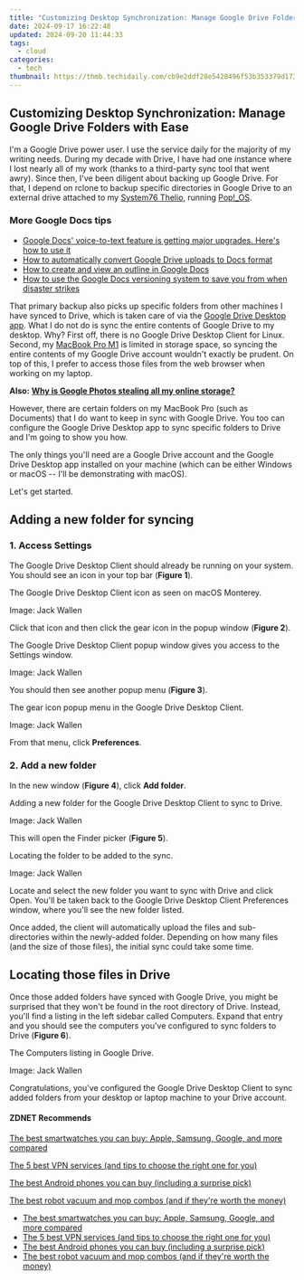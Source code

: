 ```yaml
---
title: "Customizing Desktop Synchronization: Manage Google Drive Folders with Ease"
date: 2024-09-17 16:22:48
updated: 2024-09-20 11:44:33
tags:
  - cloud
categories:
  - tech
thumbnail: https://thmb.techidaily.com/cb9e2ddf28e5428496f53b353379d173f81be07c333aa30876bace061b3bea41.jpg
---
```


## Customizing Desktop Synchronization: Manage Google Drive Folders with Ease

I'm a Google Drive power user. I use the service daily for the majority of my writing needs. During my decade with Drive, I have had one instance where I lost nearly all of my work (thanks to a third-party sync tool that went awry). Since then, I've been diligent about backing up Google Drive. For that, I depend on rclone to backup specific directories in Google Drive to an external drive attached to my [System76 Thelio](https://system76.com/desktops), running [Pop!\_OS](https://pop.system76.com/). 

### More Google Docs tips

* [Google Docs' voice-to-text feature is getting major upgrades. Here's how to use it](https://www.zdnet.com/article/voice-to-text-on-google-docs-is-getting-a-major-upgrade-heres-how-to-use-it/)
* [How to automatically convert Google Drive uploads to Docs format](https://www.zdnet.com/article/how-to-automatically-convert-google-drive-uploads-to-docs-format/)
* [How to create and view an outline in Google Docs](https://www.zdnet.com/article/how-to-create-and-view-an-outline-in-google-docs/)
* [How to use the Google Docs versioning system to save you from when disaster strikes](https://www.zdnet.com/article/how-to-use-the-google-docs-versioning-system-to-save-you-from-when-disaster-strikes/)

That primary backup also picks up specific folders from other machines I have synced to Drive, which is taken care of via the [Google Drive Desktop app](https://www.google.com/drive/download/). What I do not do is sync the entire contents of Google Drive to my desktop. Why? First off, there is no Google Drive Desktop Client for Linux. Second, my [MacBook Pro M1](https://apple.sjv.io/c/159047/435031/7613?&sharedId=zdnet&u=https%3A%2F%2Fwww.apple.com%2Fshop%2Fbuy-mac%2Fmacbook-pro%2F13-inch-space-gray-apple-m1-chip-with-8-core-cpu-and-8-core-gpu-256gb&subId1=zd-%5F%5FCOM%5FCLICK%5FID%5F%5F-dtp) is limited in storage space, so syncing the entire contents of my Google Drive account wouldn't exactly be prudent. On top of this, I prefer to access those files from the web browser when working on my laptop. 

**Also:** [**Why is Google Photos stealing all my online storage?**](https://www.zdnet.com/article/why-is-google-photos-stealing-all-my-online-storage-ask-zdnet/)

However, there are certain folders on my MacBook Pro (such as Documents) that I do want to keep in sync with Google Drive. You too can configure the Google Drive Desktop app to sync specific folders to Drive and I'm going to show you how.

The only things you'll need are a Google Drive account and the Google Drive Desktop app installed on your machine (which can be either Windows or macOS -- I'll be demonstrating with macOS).

Let's get started.

## Adding a new folder for syncing

### 1\. Access Settings

The Google Drive Desktop Client should already be running on your system. You should see an icon in your top bar (**Figure 1**).

The Google Drive Desktop Client icon as seen on macOS Monterey.

Image: Jack Wallen

Click that icon and then click the gear icon in the popup window (**Figure 2**).

The Google Drive Desktop Client popup window gives you access to the Settings window.

Image: Jack Wallen

You should then see another popup menu (**Figure 3**).

The gear icon popup menu in the Google Drive Desktop Client.

Image: Jack Wallen

From that menu, click **Preferences**.

### 2\. Add a new folder

In the new window (**Figure 4**), click **Add folder**.

Adding a new folder for the Google Drive Desktop Client to sync to Drive.

Image: Jack Wallen

This will open the Finder picker (**Figure 5**). 

Locating the folder to be added to the sync.

Image: Jack Wallen

Locate and select the new folder you want to sync with Drive and click Open. You'll be taken back to the Google Drive Desktop Client Preferences window, where you'll see the new folder listed. 

Once added, the client will automatically upload the files and sub-directories within the newly-added folder. Depending on how many files (and the size of those files), the initial sync could take some time. 

## Locating those files in Drive

Once those added folders have synced with Google Drive, you might be surprised that they won't be found in the root directory of Drive. Instead, you'll find a listing in the left sidebar called Computers. Expand that entry and you should see the computers you've configured to sync folders to Drive (**Figure 6**).

The Computers listing in Google Drive.

Image: Jack Wallen

Congratulations, you've configured the Google Drive Desktop Client to sync added folders from your desktop or laptop machine to your Drive account.

#### **ZDNET** Recommends

[The best smartwatches you can buy: Apple, Samsung, Google, and more compared](https://www.zdnet.com/article/best-smartwatch/ "The best smartwatches you can buy: Apple, Samsung, Google, and more compared")

[The 5 best VPN services (and tips to choose the right one for you)](https://www.zdnet.com/article/best-vpn/ "The 5 best VPN services (and tips to choose the right one for you)")

[The best Android phones you can buy (including a surprise pick)](https://www.zdnet.com/article/best-android-phone/ "The best Android phones you can buy (including a surprise pick)")

[The best robot vacuum and mop combos (and if they're worth the money)](https://www.zdnet.com/article/best-robot-vacuum-mop/ "The best robot vacuum and mop combos (and if they're worth the money)")

* [The best smartwatches you can buy: Apple, Samsung, Google, and more compared](https://www.zdnet.com/article/best-smartwatch/ "The best smartwatches you can buy: Apple, Samsung, Google, and more compared")
* [The 5 best VPN services (and tips to choose the right one for you)](https://www.zdnet.com/article/best-vpn/ "The 5 best VPN services (and tips to choose the right one for you)")
* [The best Android phones you can buy (including a surprise pick)](https://www.zdnet.com/article/best-android-phone/ "The best Android phones you can buy (including a surprise pick)")
* [The best robot vacuum and mop combos (and if they're worth the money)](https://www.zdnet.com/article/best-robot-vacuum-mop/ "The best robot vacuum and mop combos (and if they're worth the money)")

<ins class="adsbygoogle"
     style="display:block"
     data-ad-format="autorelaxed"
     data-ad-client="ca-pub-7571918770474297"
     data-ad-slot="1223367746"></ins>



<ins class="adsbygoogle"
     style="display:block"
     data-ad-client="ca-pub-7571918770474297"
     data-ad-slot="8358498916"
     data-ad-format="auto"
     data-full-width-responsive="true"></ins>
